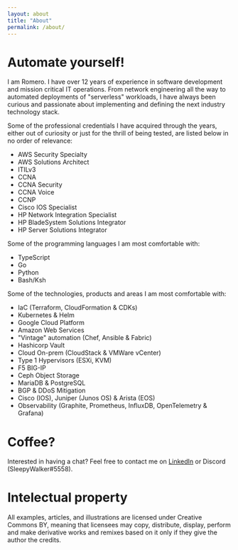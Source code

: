 ```yaml
---
layout: about
title: "About"
permalink: /about/
---
```


# Automate yourself!

I am Romero. I have over 12 years of experience in software development and
mission critical IT operations. From network engineering all the way to
automated deployments of "serverless" workloads, I have always been curious and
passionate about implementing and defining the next industry technology stack.

Some of the professional credentials I have acquired through the years, either
out of curiosity or just for the thrill of being tested, are listed below in no
order of relevance:

* AWS Security Specialty
* AWS Solutions Architect
* ITILv3
* CCNA
* CCNA Security
* CCNA Voice
* CCNP
* Cisco IOS Specialist
* HP Network Integration Specialist
* HP BladeSystem Solutions Integrator
* HP Server Solutions Integrator

Some of the programming languages I am most comfortable with:

* TypeScript
* Go
* Python
* Bash/Ksh

Some of the technologies, products and areas I am most comfortable with:

* IaC (Terraform, CloudFormation & CDKs)
* Kubernetes & Helm
* Google Cloud Platform
* Amazon Web Services
* "Vintage" automation (Chef, Ansible & Fabric)
* Hashicorp Vault
* Cloud On-prem (CloudStack & VMWare vCenter)
* Type 1 Hypervisors (ESXi, KVM)
* F5 BIG-IP
* Ceph Object Storage
* MariaDB & PostgreSQL
* BGP & DDoS Mitigation
* Cisco (IOS), Juniper (Junos OS) & Arista (EOS)
* Observability (Graphite, Prometheus, InfluxDB, OpenTelemetry & Grafana)


# Coffee?

Interested in having a chat? Feel free to contact me on 
[LinkedIn](https://www.linkedin.com/in/romerojr/) or Discord (SleepyWalker#5558).


# Intelectual property

All examples, articles, and illustrations are licensed under Creative Commons
BY, meaning that licensees may copy, distribute, display, perform and make
derivative works and remixes based on it only if they give the author the
credits.
